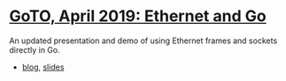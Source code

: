 # [GoTO, April 2019: Ethernet and Go](https://www.youtube.com/watch?v=PaAkgkysFvs)

An updated presentation and demo of using Ethernet frames and sockets directly in Go.

- [blog](https://mdlayher.com/blog/network-protocol-breakdown-ethernet-and-go/), [slides](https://talks.godoc.org/github.com/mdlayher/talks/meetups/2019/04-goto/ethernet-and-go.slide#1)
